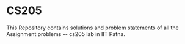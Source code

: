 # CS205

This Repository contains solutions and problem statements of all the Assignment problems -- cs205 lab in IIT Patna.
